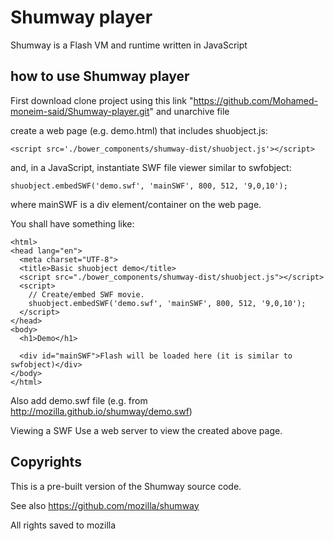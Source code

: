 # Shumway player
Shumway is a Flash VM and runtime written in JavaScript
## how to use Shumway player
First download clone project using this link "https://github.com/Mohamed-moneim-said/Shumway-player.git" and unarchive file

create a web page (e.g. demo.html) that includes shuobject.js:

    <script src='./bower_components/shumway-dist/shuobject.js'></script>
and, in a JavaScript, instantiate SWF file viewer similar to swfobject:

    shuobject.embedSWF('demo.swf', 'mainSWF', 800, 512, '9,0,10');
where mainSWF is a div element/container on the web page.

You shall have something like:

```<!DOCTYPE html>
<html>
<head lang="en">
  <meta charset="UTF-8">
  <title>Basic shuobject demo</title>
  <script src="./bower_components/shumway-dist/shuobject.js"></script>
  <script>
    // Create/embed SWF movie.
    shuobject.embedSWF('demo.swf', 'mainSWF', 800, 512, '9,0,10');
  </script>
</head>
<body>
  <h1>Demo</h1>

  <div id="mainSWF">Flash will be loaded here (it is similar to swfobject)</div>
</body>
</html>
```
Also add demo.swf file (e.g. from http://mozilla.github.io/shumway/demo.swf)

Viewing a SWF
Use a web server to view the created above page.
## Copyrights
This is a pre-built version of the Shumway source code.

See also https://github.com/mozilla/shumway

All rights saved to mozilla
